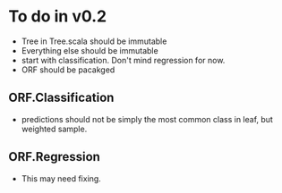 # To do in v0.2

- Tree in Tree.scala should be immutable
- Everything else should be immutable
- start with classification. Don't mind regression for now.
- ORF should be pacakged


## ORF.Classification

- predictions should not be simply the most common class in leaf, but weighted sample.


## ORF.Regression

- This may need fixing.
